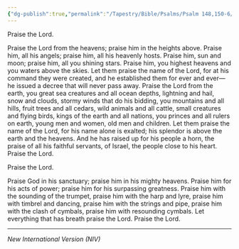 ```yaml
---
{"dg-publish":true,"permalink":"/Tapestry/Bible/Psalms/Psalm 148,150-6/","title":"Psalm 148, 150:6","hide":true,"tags":["bible-verse","bible-verse"],"dgHomeLink":true,"dgShowLocalGraph":true,"dgEnableSearch":true}
---
```


Praise the Lord.

Praise the Lord from the heavens; praise him in the heights above.
Praise him, all his angels; praise him, all his heavenly hosts.
Praise him, sun and moon; praise him, all you shining stars.
Praise him, you highest heavens and you waters above the skies.
Let them praise the name of the Lord, for at his command they were created, and he established them for ever and ever—he issued a decree that will never pass away.
Praise the Lord from the earth, you great sea creatures and all ocean depths, lightning and hail, snow and clouds, stormy winds that do his bidding, you mountains and all hills, fruit trees and all cedars, wild animals and all cattle, small creatures and flying birds, kings of the earth and all nations, you princes and all rulers on earth, young men and women, old men and children.
Let them praise the name of the Lord, for his name alone is exalted; his splendor is above the earth and the heavens.
 And he has raised up for his people a horn, the praise of all his faithful servants, of Israel, the people close to his heart.
Praise the Lord.


Praise the Lord.

Praise God in his sanctuary; praise him in his mighty heavens.
Praise him for his acts of power; praise him for his surpassing greatness.
Praise him with the sounding of the trumpet, praise him with the harp and lyre,  praise him with timbrel and dancing, praise him with the strings and pipe, praise him with the clash of cymbals, praise him with resounding cymbals.
Let everything that has breath praise the Lord.
Praise the Lord.





---
*New International Version (NIV)*